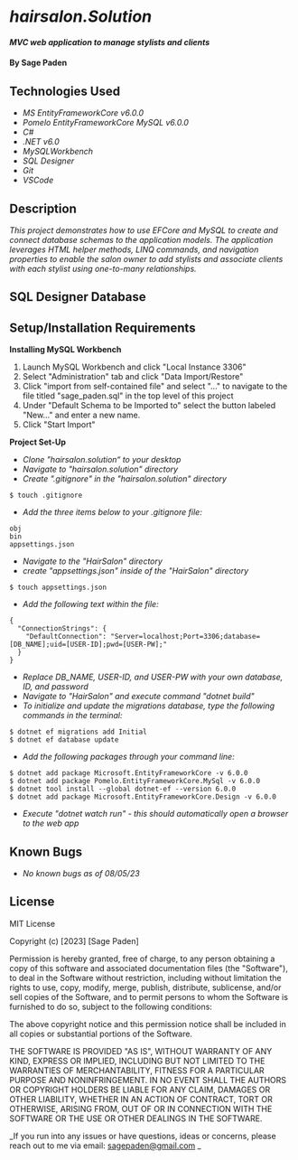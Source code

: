 # _hairsalon.Solution_

#### _MVC web application to manage stylists and clients_

#### By **Sage Paden**

## Technologies Used

* _MS EntityFrameworkCore v6.0.0_
* _Pomelo EntityFrameworkCore MySQL v6.0.0_
* _C#_
* _.NET v6.0_
* _MySQLWorkbench_
* _SQL Designer_
* _Git_
* _VSCode_

## Description

_This project demonstrates how to use EFCore and MySQL to create and connect database schemas to the application models. The application leverages HTML helper methods, LINQ commands, and navigation properties to enable the salon owner to add stylists and associate clients with each stylist using one-to-many relationships._

## SQL Designer Database




## Setup/Installation Requirements

**Installing MySQL Workbench**
1. Launch MySQL Workbench and click "Local Instance 3306" 
2. Select "Administration" tab and click "Data Import/Restore"
3. Click "import from self-contained file" and select "..." to navigate to the file titled "sage_paden.sql" in the top level of this project
4. Under "Default Schema to be Imported to" select the button labeled "New..." and enter a new name.
5. Click "Start Import"

**Project Set-Up**
* _Clone "hairsalon.solution“ to your desktop_
* _Navigate to "hairsalon.solution" directory_
* _Create ".gitignore" in the "hairsalon.solution" directory_
```
$ touch .gitignore
```
* _Add the three items below to your .gitignore file:_
```
obj
bin
appsettings.json
```
* _Navigate to the "HairSalon" directory_
* _create "appsettings.json" inside of the "HairSalon" directory_
```
$ touch appsettings.json
```
* _Add the following text within the file:_
```
{
  "ConnectionStrings": {
    "DefaultConnection": "Server=localhost;Port=3306;database=[DB_NAME];uid=[USER-ID];pwd=[USER-PW];"
  }
}
```
* _Replace DB_NAME, USER-ID, and USER-PW with your own database, ID, and password_
* _Navigate to "HairSalon" and execute command "dotnet build"_
* _To initialize and update the migrations database, type the following commands in the terminal:_
```
$ dotnet ef migrations add Initial 
$ dotnet ef database update
```
* _Add the following packages through your command line:_
```
$ dotnet add package Microsoft.EntityFrameworkCore -v 6.0.0
$ dotnet add package Pomelo.EntityFrameworkCore.MySql -v 6.0.0
$ dotnet tool install --global dotnet-ef --version 6.0.0
$ dotnet add package Microsoft.EntityFrameworkCore.Design -v 6.0.0
```
* _Execute "dotnet watch run" - this should automatically open a browser to the web app_

## Known Bugs

* _No known bugs as of 08/05/23_

## License

MIT License

Copyright (c) [2023] [Sage Paden]

Permission is hereby granted, free of charge, to any person obtaining a copy
of this software and associated documentation files (the "Software"), to deal
in the Software without restriction, including without limitation the rights
to use, copy, modify, merge, publish, distribute, sublicense, and/or sell
copies of the Software, and to permit persons to whom the Software is
furnished to do so, subject to the following conditions:

The above copyright notice and this permission notice shall be included in all
copies or substantial portions of the Software.

THE SOFTWARE IS PROVIDED "AS IS", WITHOUT WARRANTY OF ANY KIND, EXPRESS OR
IMPLIED, INCLUDING BUT NOT LIMITED TO THE WARRANTIES OF MERCHANTABILITY,
FITNESS FOR A PARTICULAR PURPOSE AND NONINFRINGEMENT. IN NO EVENT SHALL THE
AUTHORS OR COPYRIGHT HOLDERS BE LIABLE FOR ANY CLAIM, DAMAGES OR OTHER
LIABILITY, WHETHER IN AN ACTION OF CONTRACT, TORT OR OTHERWISE, ARISING FROM,
OUT OF OR IN CONNECTION WITH THE SOFTWARE OR THE USE OR OTHER DEALINGS IN THE
SOFTWARE.

_If you run into any issues or have questions, ideas or concerns, please reach out to me via email: sagepaden@gmail.com _
